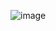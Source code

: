 ![image](https://github.com/Karthicrajan/CMS-Sit/assets/88586840/ee36eadd-f3e1-40bd-95a4-cf36349cb270)
